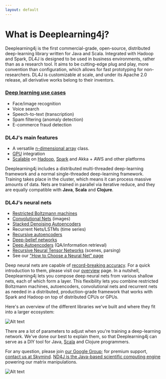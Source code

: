 ```yaml
---
layout: default
---
```


# What is Deeplearning4j?

Deeplearning4j is the first commercial-grade, open-source, distributed deep-learning library written for Java and Scala. Integrated with Hadoop and Spark, DL4J is designed to be used in business environments, rather than as a research tool. It aims to be cutting-edge plug and play, more convention than configuration, which allows for fast prototyping for non-researchers. DL4J is customizable at scale, and under its Apache 2.0 release, all derivative works belong to their inventors. 

### [Deep learning use cases](use_cases.html)

* Face/image recognition
* Voice search
* Speech-to-text (transcription)
* Spam filtering (anomaly detection)
* E-commerce fraud detection

### DL4J's main features

* A versatile [n-dimensional array](http://nd4j.org/) class. 
* [GPU](http://nd4j.org/gpu_native_backends.html) integration
* [Scalable](../scaleout.html) on [Hadoop](https://github.com/deeplearning4j/deeplearning4j/tree/master/deeplearning4j-scaleout/hadoop-yarn), [Spark](https://github.com/deeplearning4j/deeplearning4j/tree/master/deeplearning4j-scaleout/spark) and Akka + AWS and other platforms

Deeplearning4j includes a distributed multi-threaded deep-learning framework and a normal single-threaded deep-learning framework. Training takes place in the cluster, which means it can process massive amounts of data. Nets are trained in parallel via iterative reduce, and they are equally compatible with **Java**, **Scala** and **Clojure**.

### DL4J's neural nets

* [Restricted Boltzmann machines](../restrictedboltzmannmachine.html)
* [Convolutional Nets](http://deeplearning4j.org/convolutionalnets.html) (images)
* [Stacked Denoising Autoencoders](../stackeddenoisingautoencoder.html) 
* Recurrent Nets/LSTMs (time series)
* [Recursive autoencoders](https://github.com/deeplearning4j/deeplearning4j/blob/master/deeplearning4j-core/src/test/java/org/deeplearning4j/models/featuredetectors/autoencoder/recursive/RecursiveAutoEncoderTest.java)
* [Deep-belief networks](../deepbeliefnetwork.html)
* [Deep Autoencoders](http://deeplearning4j.org/deepautoencoder.html) (QA/information retrieval)
* [Recursive Neural Tensor Networks](http://deeplearning4j.org/recursiveneuraltensornetwork.html) (scenes, parsing)
* See our ["How to Choose a Neural Net" page](neuralnetworktable.html)

Deep neural nets are capable of [record-breaking accuracy](../accuracy.html). For a quick introduction to them, please visit our [overview](../overview.html) page. In a nutshell, Deeplearning4j lets you compose deep neural nets from various shallow nets, each of which form a layer. This flexibility lets you combine restricted Boltzmann machines, autoencoders, convolutional nets and recurrent nets as needed in a distributed, production-grade framework that works with Spark and Hadoop on top of distributed CPUs or GPUs. 

Here's an overview of the different libraries we've built and where they fit into a larger ecosystem:

![Alt text](../img/schematic_overview.png)

There are a lot of parameters to adjust when you're training a deep-learning network. We've done our best to explain them, so that Deeplearning4j can serve as a DIY tool for Java, [Scala](https://github.com/deeplearning4j/nd4j/tree/master/nd4j-scala-api/src/main/scala/org/nd4j/api/linalg) and Clojure programmers.

For any question, please join [our Google Group](https://groups.google.com/forum/#!forum/deeplearning4j); for premium support, [contact us at Skymind](http://www.skymind.io/contact.html). [ND4J is the Java-based scientific computing engine](http://nd4j.org/) powering our matrix manipulations.

![Alt text](../img/logos_8.png)
